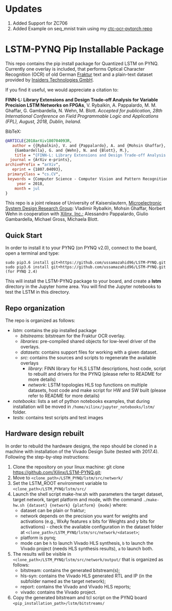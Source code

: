 # Updates
1. Added Support for ZC706
2. Added Example on seq_mnist train using my [ctc-ocr-pytorch repo](https://github.com/ussamazahid96/ctc-ocr-pytorch)
# LSTM-PYNQ Pip Installable Package

This repo contains the pip install package for Quantized LSTM on PYNQ. 
Currently one overlay is included, that performs Optical Character Recognition (OCR) of old German [Fraktur](http://www.deutschestextarchiv.de/) text and a plain-text dataset provided by [Insiders Technologies GmbH](https://www.insiders-technologies.de/home.html).

If you find it useful, we would appreciate a citation to:

**FINN-L: Library Extensions and Design Trade-off Analysis for Variable Precision LSTM Networks on FPGAs**,
V. Rybalkin, A. Pappalardo, M. M. Ghaffar, G. Gambardella, N. Wehn, M. Blott.
*Accepted for publication, 28th International Conference on Field Programmable Logic and Applications (FPL), August, 2018, Dublin, Ireland.*

BibTeX:

``` bibtex
@ARTICLE{2018arXiv180704093R,
   author = {{Rybalkin}, V. and {Pappalardo}, A. and {Mohsin Ghaffar}, M. and 
	{Gambardella}, G. and {Wehn}, N. and {Blott}, M.},
    title = "{FINN-L: Library Extensions and Design Trade-off Analysis for Variable Precision LSTM Networks on FPGAs}",
  journal = {ArXiv e-prints},
archivePrefix = "arXiv",
   eprint = {1807.04093},
 primaryClass = "cs.CV",
 keywords = {Computer Science - Computer Vision and Pattern Recognition, Computer Science - Hardware Architecture, Computer Science - Machine Learning},
     year = 2018,
    month = jul
}

```

This repo is a joint release of University of Kaiserslautern, [Microelectronic System Design Research Group](https://ems.eit.uni-kl.de/en/start/): Vladimir Rybalkin, Mohsin Ghaffar, Norbert Wehn in cooperation with [Xilinx, Inc.:](https://www.xilinx.com/) Alessandro Pappalardo, Giulio Gambardella, Michael Gross, Michaela Blott.

## Quick Start

In order to install it to your PYNQ (on PYNQ v2.0), connect to the board, open a terminal and type:

```
sudo pip3.6 install git+https://github.com/ussamazahid96/LSTM-PYNQ.git
sudo pip3.6 install git+https://github.com/ussamazahid96/LSTM-PYNQ.git (for PYNQ 2.4)
```

This will install the LSTM-PYNQ package to your board, and create a **lstm** directory in the Jupyter home area. You will find the Jupyter notebooks to test the LSTM in this directory. 
 
## Repo organization 

The repo is organized as follows:
-   *lstm*: contains the pip installed package
    -	*bitstreams*: bitstream for the Fraktur OCR overlay.
    -	*libraries*: pre-compiled shared objects for low-level driver of the overlays.
    -	*datasets*: contains support files for working with a given dataset.
    -	*src*: contains the sources and scripts to regenerate the available overlays
        - *library*: FINN library for HLS LSTM descriptions, host code, script to rebuilt and drivers for the PYNQ (please refer to README for more details)
        - *network*: LSTM topologies HLS top functions on multiple datasets, host code and make script for HW and SW built (please refer to README for more details)
-	*notebooks*: lists a set of python notebooks examples, that during installation will be moved in `/home/xilinx/jupyter_notebooks/lstm/` folder.
-	*tests*: contains test scripts and test images

## Hardware design rebuilt

In order to rebuild the hardware designs, the repo should be cloned in a machine with installation of the Vivado Design Suite (tested with 2017.4). 
Following the step-by-step instructions:

1.	Clone the repository on your linux machine: git clone https://github.com/Xilinx/LSTM-PYNQ.git;
2.	Move to `<clone_path>/LSTM_PYNQ/lstm/src/network/`
3.	Set the LSTM_ROOT environment variable to `<clone_path>/LSTM_PYNQ/lstm/src/`
4.	Launch the shell script make-hw.sh with parameters the target dataset, target network, target platform and mode, with the command `./make-hw.sh {dataset} {network} {platform} {mode}` where:
	- dataset can be plain or fraktur;
	- network depends on the precision you want for weights and activations (e.g., WxAy features x bits for Weights and y bits for activations) - check the available configuration in the dataset folder at `<clone_path>/LSTM_PYNQ/lstm/src/network/<dataset>`;
	- platform is pynq;
	- mode can be `h` to launch Vivado HLS synthesis, `b` to launch the Vivado project (needs HLS synthesis results), `a` to launch both.
5.	The results will be visible in `<clone_path>/LSTM_PYNQ/lstm/src/network/output/` that is organized as follows:
	- bitstream: contains the generated bitstream(s);
	- hls-syn: contains the Vivado HLS generated RTL and IP (in the subfolder named as the target network);
	- report: contains the Vivado and Vivado HLS reports;
	- vivado: contains the Vivado project.
6.	Copy the generated bitstream and tcl script on the PYNQ board `<pip_installation_path>/lstm/bitstreams/`
